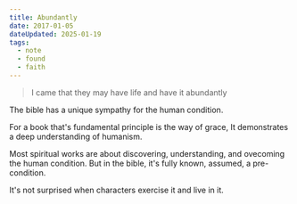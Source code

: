 ```yaml
---
title: Abundantly
date: 2017-01-05
dateUpdated: 2025-01-19
tags:
  - note
  - found
  - faith
---
```


> I came that they may have life and have it abundantly

The bible has a unique sympathy for the human condition.

For a book that's fundamental principle is the way of grace,
It demonstrates a deep understanding of humanism.  

Most spiritual works are about discovering, understanding, and ovecoming the human condition.
But in the bible, it's fully known, assumed, a pre-condition.  

It's not surprised when characters exercise it and live in it.  

